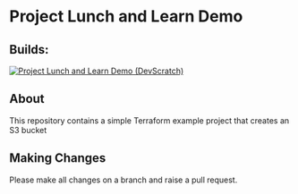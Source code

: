 # Project Lunch and Learn Demo

## Builds:
[![Project Lunch and Learn Demo (DevScratch)](https://github.com/LBHackney-IT/infrastructure/actions/workflows/project_lunch_learn.yml/badge.svg)](https://github.com/LBHackney-IT/infrastructure/actions/workflows/project_lunch_learn.yml)

## About
This repository contains a simple Terraform example project that creates an S3 bucket

## Making Changes
Please make all changes on a branch and raise a pull request.
